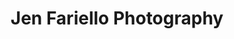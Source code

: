 ---
title: "Jen Fariello Photography"
url: /charlottesville/jen-fariello-photography/
shop: photo
---